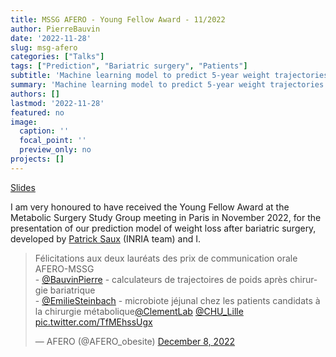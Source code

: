 ```yaml
---
title: MSSG AFERO - Young Fellow Award - 11/2022
author: PierreBauvin
date: '2022-11-28'
slug: msg-afero
categories: ["Talks"]
tags: ["Prediction", "Bariatric surgery", "Patients"]
subtitle: 'Machine learning model to predict 5-year weight trajectories'
summary: 'Machine learning model to predict 5-year weight trajectories'
authors: []
lastmod: '2022-11-28'
featured: no
image:
  caption: ''
  focal_point: ''
  preview_only: no
projects: []
---
```


[Slides](Afero_MSSG_Bauvin.pdf)

I am very honoured to have received the Young Fellow Award at the Metabolic Surgery Study Group meeting in Paris in November 2022, for the presentation of our prediction model of weight loss after bariatric surgery, developed by [Patrick Saux](https://sauxpa.github.io/) (INRIA team) and I.

<blockquote class="twitter-tweet"><p lang="fr" dir="ltr">Félicitations aux deux lauréats des prix de communication orale AFERO-MSSG <br>- <a href="https://twitter.com/BauvinPierre?ref_src=twsrc%5Etfw">@BauvinPierre</a> - calculateurs de trajectoires de poids après chirurgie bariatrique<br>- <a href="https://twitter.com/EmilieSteinbach?ref_src=twsrc%5Etfw">@EmilieSteinbach</a> - microbiote jéjunal chez les patients candidats à la chirurgie métabolique<a href="https://twitter.com/ClementLab?ref_src=twsrc%5Etfw">@ClementLab</a> <a href="https://twitter.com/CHU_Lille?ref_src=twsrc%5Etfw">@CHU_Lille</a> <a href="https://t.co/TfMEhssUgx">pic.twitter.com/TfMEhssUgx</a></p>&mdash; AFERO (@AFERO_obesite) <a href="https://twitter.com/AFERO_obesite/status/1600844211783344128?ref_src=twsrc%5Etfw">December 8, 2022</a></blockquote> <script async src="https://platform.twitter.com/widgets.js" charset="utf-8"></script>
